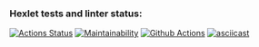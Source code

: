 ### Hexlet tests and linter status:
[![Actions Status](https://github.com/proydemte/java-project-lvl1/workflows/hexlet-check/badge.svg)](https://github.com/proydemte/java-project-lvl1/actions)
[![Maintainability](https://api.codeclimate.com/v1/badges/a99a88d28ad37a79dbf6/maintainability)](https://codeclimate.com/github/codeclimate/codeclimate/maintainability)
[![Github Actions](https://github.com/proydemte/java-project-lvl1/workflows/Java_CI/badge.svg)](https://github.com/proydemte/java-project-lvl1/actions/workflows/Java_CI.yml)
[![asciicast](https://asciinema.org/a/HKrYf7a0za9Hbg1LfLvrONc8W.svg)](https://asciinema.org/a/HKrYf7a0za9Hbg1LfLvrONc8W)
